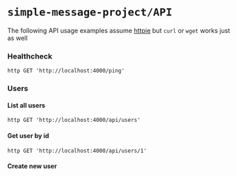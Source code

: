 # `simple-message-project/API`

The following API usage examples assume [httpie](https://httpie.io/) but `curl` or `wget` works just as well

### Healthcheck

```shell
http GET 'http://localhost:4000/ping'
```

### Users

#### List all users

```shell
http GET 'http://localhost:4000/api/users'
```

#### Get user by id

```shell
http GET 'http://localhost:4000/api/users/1'
```

#### Create new user

```shell

```
